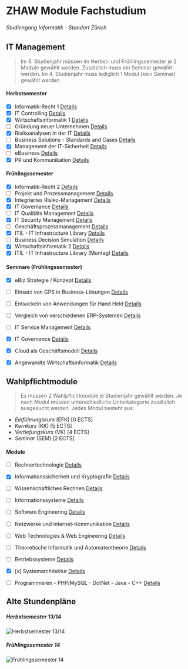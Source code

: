 # ZHAW Module Fachstudium
###### *Studiengang Informatik - Standort Zürich*  

## IT Management  

> Im 3. Studienjahr müssen im Herbst- und Frühlingssemester je 2 Module gewählt werden. Zusätzlich muss ein Seminar gewählt werden.
> Im 4. Studienjahr muss lediglich 1 Modul (kein Seminar) gewählt werden  


#### Herbstsemester

- [x] Informatik-Recht 1 [Details](https://ebs.zhaw.ch/occasions/view/438)
- [x] IT Controlling [Details](https://ebs.zhaw.ch/occasions/view/991)
- [x] Wirtschaftsinformatik 1 [Details](https://ebs.zhaw.ch/occasions/view/993)
- [ ] Gründung neuer Unternehmen [Details](https://ebs.zhaw.ch/occasions/view/442)
- [x] Risikoanalysen in der IT [Details](https://ebs.zhaw.ch/occasions/view/999)
- [ ] Business Solutions - Standards and Cases [Details](https://ebs.zhaw.ch/occasions/view/1040)
- [x] Management der IT-Sicherheit [Details](https://ebs.zhaw.ch/occasions/view/1039)
- [ ] eBusiness [Details](https://ebs.zhaw.ch/occasions/view/1042)
- [x] PR und Kommunikation [Details](https://ebs.zhaw.ch/occasions/view/450)

#### Frühlingssemester

- [x] Informatik-Recht 2 [Details](https://ebs.zhaw.ch/occasions/view/439)
- [ ] Projekt und Prozessmanagement [Details](https://ebs.zhaw.ch/occasions/view/440)
- [x] Integriertes Risiko-Management [Details](https://ebs.zhaw.ch/occasions/view/444)
- [x] IT Governance [Details](https://ebs.zhaw.ch/occasions/view/990)
- [ ] IT Qualitäts Management [Details](https://ebs.zhaw.ch/occasions/view/992)
- [x] IT Security Management [Details](https://ebs.zhaw.ch/occasions/view/998)
- [ ] Geschäftsprozessmanagement [Details](https://ebs.zhaw.ch/occasions/view/1041)
- [x] ITIL - IT Infrastructure Library [Details](https://ebs.zhaw.ch/occasions/view/441)
- [ ] Business Decision Simulation [Details](https://ebs.zhaw.ch/occasions/view/1044)
- [x] Wirtschaftsinformatik 2 [Details](https://ebs.zhaw.ch/occasions/view/1101)
- [x] ITIL - IT Infrastructure Library (Montag) [Details](https://ebs.zhaw.ch/occasions/view/642)

#### Seminare (Frühlingssemester)

- [x] eBiz Strategie / Konzept [Details](https://ebs.zhaw.ch/occasions/view/1046)
- [ ] Einsatz von GPS in Business-Lösungen [Details](https://ebs.zhaw.ch/occasions/view/1048)
- [ ] Entwickeln von Anwendungen für Hand Held [Details](https://ebs.zhaw.ch/occasions/view/1049)
- [ ] Vergleich von verschiedenen ERP-Systemen [Details](https://ebs.zhaw.ch/occasions/view/1050)
- [ ] IT Service Management [Details](https://ebs.zhaw.ch/occasions/view/1052)
- [x] IT Governance [Details](https://ebs.zhaw.ch/occasions/view/415)
- [x] Cloud als Geschäftsmodell [Details](https://ebs.zhaw.ch/occasions/view/1167)
- [x] Angewandte Wirtschaftsinformatik [Details](https://ebs.zhaw.ch/occasions/view/1168)  


## Wahlpflichtmodule  

> Es müssen 2 Wahlpflichtmodule je Studienjahr gewählt werden. Je nach Modul müssen unterschiedliche Unterkategorie zusätzlich ausgesucht werden. Jedes Modul besteht aus:
  - *Einführungskurs* (EFK) [0 ECTS]
  - *Kernkurs* (KK) [5 ECTS]
  - *Vertiefungskurs* (VK) [4 ECTS]
  - *Seminar* (SEM) [2 ECTS]  


#### Module

- [ ] Rechnertechnologie [Details](https://ebs.zhaw.ch/modules/view/34)
- [x] Informationssicherheit und Kryptografie [Details](https://ebs.zhaw.ch/modules/view/35)
- [ ] Wissenschaftliches Rechnen [Details](https://ebs.zhaw.ch/modules/view/225)
- [ ] Informationssysteme [Details](https://ebs.zhaw.ch/modules/view/227)
- [ ] Software Engineering [Details](https://ebs.zhaw.ch/modules/view/38)
- [ ] Netzwerke und Internet-Kommunikation [Details](https://ebs.zhaw.ch/modules/view/39)
- [ ] Web Technologies &amp; Web Engineering [Details](https://ebs.zhaw.ch/modules/view/61)
- [ ] Theoretische Informatik und Automatentheorie [Details](https://ebs.zhaw.ch/modules/view/55)
- [ ] Betriebssysteme [Details](https://ebs.zhaw.ch/modules/view/50)
- [x] [x] Systemarchitektur [Details](https://ebs.zhaw.ch/modules/view/42)
- [ ] Programmieren - PHP/MySQL - DotNet - Java - C++ [Details](https://ebs.zhaw.ch/modules/view/228)


## Alte Stundenpläne  

##### Herbstsemester 13/14
![Herbstsemester 13/14](https://gist.github.com/avanthay/5908a9ab86f13d308d34/raw/e33e60d62c79ce6b0abc4d147f1c9485ff35b238/HS.png)

##### Frühlingssemester 14
![Frühlingssemester 14](https://gist.github.com/avanthay/5908a9ab86f13d308d34/raw/4cd50e0a5a8fd5caffcb7c8edf0459fe04d587e1/FS.png)








